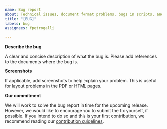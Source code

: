 ```yaml
---
name: Bug report
about: Technical issues, document format problems, bugs in scripts, and so on.
title: "[BUG]"
labels: bug
assignees: fpetrogalli

---
```


<!-- SPDX-FileCopyrightText: Copyright 2021-2022 Arm Limited and/or its affiliates <open-source-office@arm.com> -->
<!-- SPDX-License-Identifier: Apache-2.0 -->

**Describe the bug**

A clear and concise description of what the bug is. Please add
references to the documents where the bug is.

**Screenshots**

If applicable, add screenshots to help explain your problem. This is
useful for layout problems in the PDF or HTML pages.

**Our commitment**

We will work to solve the bug report in time for the upcoming
release. However, we would like to encourage you to submit the fix
yourself, if possible. If you intend to do so and this is your first
contribution, we recommend reading our [contribution
guidelines](https://github.com/ARM-software/acle/blob/main/CONTRIBUTING.md).
